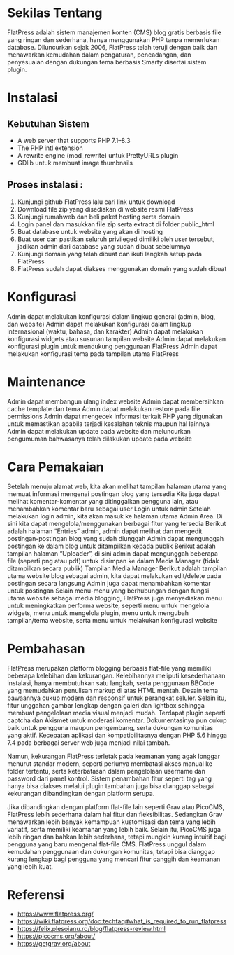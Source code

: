 # Sekilas Tentang
FlatPress adalah sistem manajemen konten (CMS) blog gratis berbasis file yang ringan dan sederhana, hanya menggunakan PHP tanpa memerlukan database. Diluncurkan sejak 2006, FlatPress telah teruji dengan baik dan menawarkan kemudahan dalam pengaturan, pencadangan, dan penyesuaian dengan dukungan tema berbasis Smarty disertai sistem plugin.

# Instalasi
## Kebutuhan Sistem

- A web server that supports PHP 7.1–8.3
- The PHP intl extension
- A rewrite engine (mod_rewrite) untuk PrettyURLs plugin
- GDlib untuk membuat image thumbnails

## Proses instalasi : 
1. Kunjungi github FlatPress lalu cari link untuk download
2. Download file zip yang disediakan di website resmi FlatPress
3. Kunjungi rumahweb dan beli paket hosting serta domain
4. Login panel dan masukkan file zip serta extract di folder public_html
5. Buat database untuk website yang akan di hosting
6. Buat user dan pastikan seluruh privileged dimiliki oleh user tersebut, jadikan admin dari database yang sudah dibuat sebelumnya
7. Kunjungi domain yang telah dibuat dan ikuti langkah setup pada FlatPress
8. FlatPress sudah dapat diakses menggunakan domain yang sudah dibuat

# Konfigurasi
Admin dapat melakukan konfigurasi dalam lingkup general (admin, blog, dan website)
Admin dapat melakukan konfigurasi dalam lingkup internasional (waktu, bahasa, dan karakter)
Admin dapat melakukan konfigurasi widgets atau susunan tampilan website
Admin dapat melakukan konfigurasi plugin untuk mendukung penggunaan FlatPress
Admin dapat melakukan konfigurasi tema pada tampilan utama FlatPress

# Maintenance
Admin dapat membangun ulang index website
Admin dapat membersihkan cache template dan tema
Admin dapat melakukan restore pada file permissions
Admin dapat mengecek informasi terkait PHP yang digunakan untuk memastikan apabila terjadi kesalahan teknis maupun hal lainnya
Admin dapat melakukan update pada website dan meluncurkan pengumuman bahwasanya telah dilakukan update pada website

# Cara Pemakaian
Setelah menuju alamat web, kita akan melihat tampilan halaman utama yang memuat informasi mengenai postingan blog yang tersedia 
Kita juga dapat melihat komentar-komentar yang ditinggalkan pengguna lain, atau menambahkan komentar baru sebagai user
Login untuk admin
Setelah melakukan login admin, kita akan masuk ke halaman utama Admin Area. Di sini kita dapat mengelola/menggunakan berbagai fitur yang tersedia
Berikut adalah halaman “Entries” admin, admin dapat melihat dan mengedit postingan-postingan blog yang sudah diunggah
Admin dapat mengunggah postingan ke dalam blog untuk ditampilkan kepada publik
Berikut adalah tampilan halaman “Uploader”, di sini admin dapat mengunggah beberapa file (seperti png atau pdf) untuk disimpan ke dalam Media Manager (tidak ditampilkan secara publik)
Tampilan Media Manager
Berikut adalah tampilan utama website blog sebagai admin, kita dapat melakukan edit/delete pada postingan secara langsung
Admin juga dapat menambahkan komentar untuk postingan
Selain menu-menu yang berhubungan dengan fungsi utama website sebagai media blogging, FlatPress juga menyediakan menu untuk meningkatkan performa website, seperti menu untuk mengelola widgets, menu untuk mengelola plugin, menu untuk mengubah tampilan/tema website, serta menu untuk melakukan konfigurasi website

# Pembahasan
FlatPress merupakan platform blogging berbasis flat-file yang memiliki beberapa kelebihan dan kekurangan. Kelebihannya meliputi kesederhanaan instalasi, hanya membutuhkan satu langkah, serta penggunaan BBCode yang memudahkan penulisan markup di atas HTML mentah. Desain tema bawaannya cukup modern dan responsif untuk perangkat seluler. Selain itu, fitur unggahan gambar lengkap dengan galeri dan lightbox sehingga membuat pengelolaan media visual menjadi mudah. Terdapat plugin seperti captcha dan Akismet untuk moderasi komentar. Dokumentasinya pun cukup baik untuk pengguna maupun pengembang, serta dukungan komunitas yang aktif. Kecepatan aplikasi dan kompatibilitasnya dengan PHP 5.6 hingga 7.4 pada berbagai server web juga menjadi nilai tambah.

Namun, kekurangan FlatPress terletak pada keamanan yang agak longgar menurut standar modern, seperti perlunya membatasi akses manual ke folder tertentu, serta keterbatasan dalam pengelolaan username dan password dari panel kontrol. Sistem penambahan fitur seperti tag yang hanya bisa diakses melalui plugin tambahan juga bisa dianggap sebagai kekurangan dibandingkan dengan platform serupa.

Jika dibandingkan dengan platform flat-file lain seperti Grav atau PicoCMS, FlatPress lebih sederhana dalam hal fitur dan fleksibilitas. Sedangkan Grav menawarkan lebih banyak kemampuan kustomisasi dan tema yang lebih variatif, serta memiliki keamanan yang lebih baik. Selain itu, PicoCMS juga lebih ringan dan bahkan lebih sederhana, tetapi mungkin kurang intuitif bagi pengguna yang baru mengenal flat-file CMS. FlatPress unggul dalam kemudahan penggunaan dan dukungan komunitas, tetapi bisa dianggap kurang lengkap bagi pengguna yang mencari fitur canggih dan keamanan yang lebih kuat.

# Referensi
- https://www.flatpress.org/
- https://wiki.flatpress.org/doc:techfaq#what_is_required_to_run_flatpress
- https://felix.plesoianu.ro/blog/flatpress-review.html
- https://picocms.org/about/
- https://getgrav.org/about
